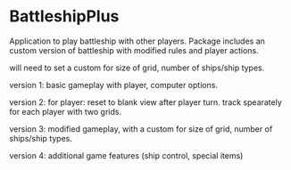 # BattleshipPlus
Application to play battleship with other players. Package includes an custom version of battleship with modified rules and player actions.


will need to set a custom for size of grid, number of ships/ship types.

version 1: basic gameplay with player, computer options.

version 2: 
  for player:
  reset to blank view after player turn. track spearately for each player with two grids.

version 3: modified gameplay, with a custom for size of grid, number of ships/ship types.

version 4: additional game features (ship control, special items)
